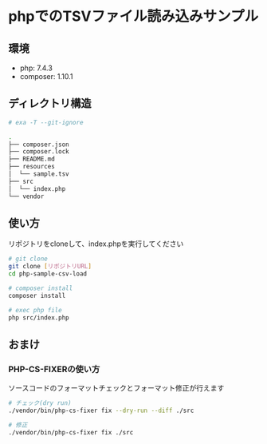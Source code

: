 phpでのTSVファイル読み込みサンプル
====================

環境
----------

* php: 7.4.3
* composer: 1.10.1


ディレクトリ構造
----------

```bash
# exa -T --git-ignore

.
├── composer.json
├── composer.lock
├── README.md
├── resources
│  └── sample.tsv
├── src
│  └── index.php
└── vendor
```


使い方
----------

リポジトリをcloneして、index.phpを実行してください

```bash
# git clone
git clone [リポジトリURL]
cd php-sample-csv-load

# composer install
composer install

# exec php file
php src/index.php
```


おまけ
----------

### PHP-CS-FIXERの使い方

ソースコードのフォーマットチェックとフォーマット修正が行えます

```bash
# チェック(dry run)
./vendor/bin/php-cs-fixer fix --dry-run --diff ./src

# 修正
./vendor/bin/php-cs-fixer fix ./src
```

